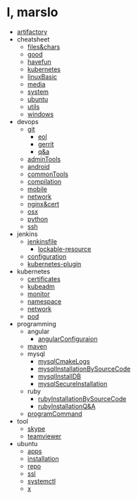 # I, marslo

- [artifactory](artifactory/artifactory.md)
- cheatsheet
  * [files&chars](cheatsheet/files&chars.md)
  * [good](cheatsheet/good.md)
  * [havefun](cheatsheet/havefun.md)
  * [kubernetes](cheatsheet/kubernetes.md)
  * [linuxBasic](cheatsheet/linuxBasic.md)
  * [media](cheatsheet/media.md)
  * [system](cheatsheet/system.md)
  * [ubuntu](cheatsheet/ubuntu.md)
  * [utils](cheatsheet/utils.md)
  * [windows](cheatsheet/windows.md)
- devops
  - [git](devops/git/git.md)
    * [eol](devops/git/eol.md)
    * [gerrit](devops/git/gerrit.md)
    * [q&a](devops/git/q&a.md)
  * [adminTools](devops/adminTools.md)
  * [android](devops/android.md)
  * [commonTools](devops/commonTools.md)
  * [compilation](devops/compilation.md)
  * [mobile](devops/mobile.md)
  * [network](devops/network.md)
  * [nginx&cert](devops/nginx&cert.md)
  * [osx](devops/osx.md)
  * [python](devops/python.md)
  * [ssh](devops/ssh.md)
- jenkins
  - [jenkinsfile](jenkins/jenkinsfile/jenkinsfile.md)
    * [lockable-resource](jenkins/jenkinsfile/lockable-resource.md)
  * [configuration](jenkins/configuration.md)
  * [kubernetes-plugin](jenkins/kubernetes-plugin.md)
- kubernetes
  * [certificates](kubernetes/certificates.md)
  * [kubeadm](kubernetes/kubeadm.md)
  * [monitor](kubernetes/monitor.md)
  * [namespace](kubernetes/namespace.md)
  * [network](kubernetes/network.md)
  * [pod](kubernetes/pod.md)
- programming
  - angular
    * [angularConfiguraion](programming/angular/angularConfiguraion.md)
  - [maven](programming/maven/README.md)
  - mysql
    * [mysqlCmakeLogs](programming/mysql/mysqlCmakeLogs.md)
    * [mysqlInstallationBySourceCode](programming/mysql/mysqlInstallationBySourceCode.md)
    * [mysqlInstallDB](programming/mysql/mysqlInstallDB.md)
    * [mysqlSecureInstallation](programming/mysql/mysqlSecureInstallation.md)
  - ruby
    * [rubyInstallationBySourceCode](programming/ruby/rubyInstallationBySourceCode.md)
    * [rubyInstallationQ&A](programming/ruby/rubyInstallationQ&A.md)
  * [programCommand](programming/programCommand.md)
- tool
  * [skype](tool/skype.md)
  * [teamviewer](tool/teamviewer.md)
- ubuntu
  * [apps](ubuntu/apps.md)
  * [installation](ubuntu/installation.md)
  * [repo](ubuntu/repo.md)
  * [ssl](ubuntu/ssl.md)
  * [systemctl](ubuntu/systemctl.md)
  * [x](ubuntu/x.md)
